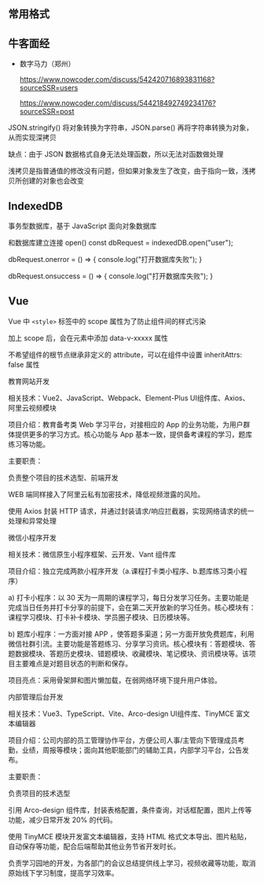 ## 常用格式

## 牛客面经

- 数字马力（郑州）

  https://www.nowcoder.com/discuss/542420716893831168?sourceSSR=users

  https://www.nowcoder.com/discuss/544218492749234176?sourceSSR=post

JSON.stringify() 将对象转换为字符串，JSON.parse() 再将字符串转换为对象，从而实现深拷贝

缺点：由于 JSON 数据格式自身无法处理函数，所以无法对函数做处理

浅拷贝是指普通值的修改没有问题，但如果对象发生了改变，由于指向一致，浅拷贝所创建的对象也会改变

## IndexedDB

事务型数据库，基于 JavaScript 面向对象数据库

和数据库建立连接 open()
const dbRequest = indexedDB.open("user");

dbRequest.onerror = () => {
  console.log("打开数据库失败");
}

dbRequest.onsuccess = () => {
  console.log("打开数据库失败");
}

## Vue

Vue 中 `<style>` 标签中的 scope 属性为了防止组件间的样式污染

加上 scope 后，会在元素中添加 data-v-xxxxx 属性


不希望组件的根节点继承非定义的 attribute，可以在组件中设置 inheritAttrs: false 属性


教育网站开发

相关技术：Vue2、JavaScript、Webpack、Element-Plus UI组件库、Axios、阿里云视频模块

项目介绍：教育备考类 Web 学习平台，对接相应的 App 的业务功能，为用户群体提供更多的学习方式。核心功能与 App 基本一致，提供备考课程的学习，题库练习等功能。

主要职责：

负责整个项目的技术选型、前端开发

WEB 端同样接入了阿里云私有加密技术，降低视频泄露的风险。

使用 Axios 封装 HTTP 请求，并通过封装请求/响应拦截器，实现网络请求的统一处理和异常处理

微信小程序开发

相关技术：微信原生小程序框架、云开发、Vant 组件库

项目介绍：独立完成两款小程序开发（a.课程打卡类小程序、b.题库练习类小程序）

a) 打卡小程序：以 30 天为一周期的课程学习，每日分发学习任务。主要功能是完成当日任务并打卡分享的前提下，会在第二天开放新的学习任务。核心模块有：课程学习模块、打卡补卡模块、学员圈子模块、日历模块等。

b) 题库小程序：一方面对接 APP ，使答题多渠道；另一方面开放免费题库，利用微信社群引流。主要功能是答题练习、分享学习资讯。核心模块有：答题模块、答题数据模块、答题历史模块、错题模块、收藏模块、笔记模块、资讯模块等。该项目主要难点是对题目状态的判断和保存。

项目亮点：采用骨架屏和图片懒加载，在弱网络环境下提升用户体验。

内部管理后台开发

相关技术：Vue3、TypeScript、Vite、Arco-design UI组件库、TinyMCE 富文本编辑器

项目介绍：公司内部的员工管理协作平台，方便公司人事/主管向下管理成员考勤，业绩，周报等模块；面向其他职能部门的辅助工具，内部学习平台，公告发布。

主要职责：

负责项目的技术选型

引用 Arco-design 组件库，封装表格配置，条件查询，对话框配置，图片上传等功能，减少日常开发 20% 的代码。

使用 TinyMCE 模块开发富文本编辑器，支持 HTML 格式文本导出、图片粘贴，自动保存等功能，配合后端帮助其他业务节省开发时长。

负责学习园地的开发，为各部门的会议总结提供线上学习，视频收藏等功能，取消原始线下学习制度，提高学习效率。

